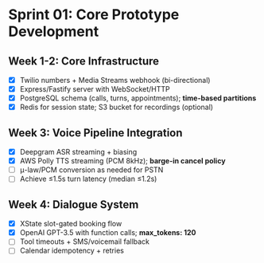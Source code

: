 
# Sprint 01: Core Prototype Development

## Week 1-2: Core Infrastructure

- [x] Twilio numbers + Media Streams webhook (bi-directional)
- [x] Express/Fastify server with WebSocket/HTTP
- [x] PostgreSQL schema (calls, turns, appointments); **time-based partitions**
- [x] Redis for session state; S3 bucket for recordings (optional)

## Week 3: Voice Pipeline Integration

- [x] Deepgram ASR streaming + biasing
- [x] AWS Polly TTS streaming (PCM 8kHz); **barge-in cancel policy**
- [ ] μ-law/PCM conversion as needed for PSTN
- [ ] Achieve ≤1.5s turn latency (median ≤1.2s)

## Week 4: Dialogue System

- [x] XState slot-gated booking flow
- [x] OpenAI GPT-3.5 with function calls; **max_tokens: 120**
- [ ] Tool timeouts + SMS/voicemail fallback
- [ ] Calendar idempotency + retries
